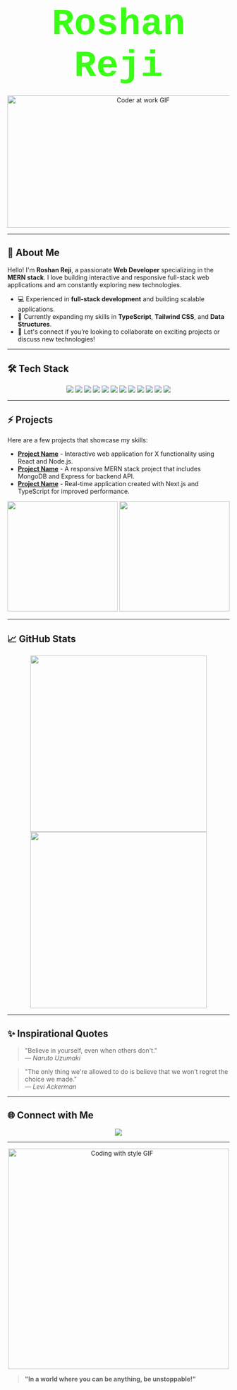 <h1 align="center">
  <span style="color: #39FF14; font-family: 'Courier New', monospace; font-size: 3em;">
    <span>R</span><span>o</span><span>s</span><span>h</span><span>a</span><span>n</span> <span>R</span><span>e</span><span>j</span><span>i</span>
  </span>
</h1>

<p align="center">
  <img src="https://media.giphy.com/media/26xBwdIuRJiAIqHwA/giphy.gif" width="600" height="300" alt="Coder at work GIF">
</p>

---

## 👋 About Me

Hello! I'm **Roshan Reji**, a passionate **Web Developer** specializing in the **MERN stack**. I love building interactive and responsive full-stack web applications and am constantly exploring new technologies.

- 💻 Experienced in **full-stack development** and building scalable applications.
- 🌱 Currently expanding my skills in **TypeScript**, **Tailwind CSS**, and **Data Structures**.
- 💬 Let's connect if you’re looking to collaborate on exciting projects or discuss new technologies!

---

## 🛠️ Tech Stack

<p align="center">
  <img src="https://img.shields.io/badge/-JavaScript-F7DF1E?logo=javascript&logoColor=black&style=for-the-badge"/>
  <img src="https://img.shields.io/badge/-React-61DAFB?logo=react&logoColor=black&style=for-the-badge"/>
  <img src="https://img.shields.io/badge/-Node.js-339933?logo=node.js&logoColor=white&style=for-the-badge"/>
  <img src="https://img.shields.io/badge/-MongoDB-47A248?logo=mongodb&logoColor=white&style=for-the-badge"/>
  <img src="https://img.shields.io/badge/-Express-000000?logo=express&logoColor=white&style=for-the-badge"/>
  <img src="https://img.shields.io/badge/-TypeScript-007ACC?logo=typescript&logoColor=white&style=for-the-badge"/>
  <img src="https://img.shields.io/badge/-PostgreSQL-336791?logo=postgresql&logoColor=white&style=for-the-badge"/>
  <img src="https://img.shields.io/badge/-HTML5-E34F26?logo=html5&logoColor=white&style=for-the-badge"/>
  <img src="https://img.shields.io/badge/-CSS3-1572B6?logo=css3&logoColor=white&style=for-the-badge"/>
  <img src="https://img.shields.io/badge/-Bootstrap-7952B3?logo=bootstrap&logoColor=white&style=for-the-badge"/>
  <img src="https://img.shields.io/badge/-Figma-F24E1E?logo=figma&logoColor=white&style=for-the-badge"/>
  <img src="https://img.shields.io/badge/-Git-F05032?logo=git&logoColor=white&style=for-the-badge"/>
</p>

---

## ⚡ Projects

Here are a few projects that showcase my skills:

- **[Project Name](#)** - Interactive web application for X functionality using React and Node.js.
- **[Project Name](#)** - A responsive MERN stack project that includes MongoDB and Express for backend API.
- **[Project Name](#)** - Real-time application created with Next.js and TypeScript for improved performance.

<p align="center">
  <img src="https://media.giphy.com/media/8YutMatqkTfSE/giphy.gif" width="250"/>
  <img src="https://media.giphy.com/media/WNNBnOUMoGZEA/giphy.gif" width="250"/>
</p>

---

## 📈 GitHub Stats

<p align="center">
  <img src="https://github-readme-stats.vercel.app/api?username=RoshanReji&show_icons=true&theme=radical" width="400"/>
  <img src="https://github-readme-streak-stats.herokuapp.com/?user=RoshanReji&theme=radical" width="400"/>
</p>

---

## ✨ Inspirational Quotes

> "Believe in yourself, even when others don't."  
> — *Naruto Uzumaki*

> "The only thing we're allowed to do is believe that we won’t regret the choice we made."  
> — *Levi Ackerman*

---

## 🌐 Connect with Me

<p align="center">
  <a href="https://www.linkedin.com/in/roshan-reji-96951722b/" target="_blank">
    <img src="https://img.shields.io/badge/-LinkedIn-0A66C2?logo=linkedin&logoColor=white&style=for-the-badge"/>
  </a>
</p>

---

<p align="center">
  <img src="https://media.giphy.com/media/j3D2VFSxjFo6ZgA7Sx/giphy.gif" width="500" alt="Coding with style GIF">
</p>

> **"In a world where you can be anything, be unstoppable!"**
